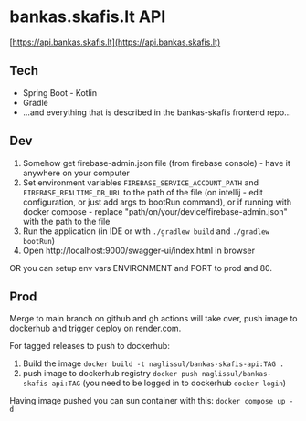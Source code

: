 # bankas.skafis.lt API
[https://api.bankas.skafis.lt](https://api.bankas.skafis.lt)

## Tech
- Spring Boot - Kotlin
- Gradle
- ...and everything that is described in the bankas-skafis frontend repo...

## Dev
1. Somehow get firebase-admin.json file (from firebase console) - have it anywhere on your computer
2. Set environment variables `FIREBASE_SERVICE_ACCOUNT_PATH` and `FIREBASE_REALTIME_DB_URL` to the path of the file (on intellij - edit configuration, or just add args to bootRun command), or if running with docker compose - replace "path/on/your/device/firebase-admin.json" with the path to the file
3. Run the application (in IDE or with `./gradlew build` and `./gradlew bootRun`)
4. Open http://localhost:9000/swagger-ui/index.html in browser

OR you can setup env vars ENVIRONMENT and PORT to prod and 80.

## Prod
Merge to main branch on github and gh actions will take over, push image to dockerhub and trigger deploy on render.com.

For tagged releases to push to dockerhub:
1. Build the image `docker build -t naglissul/bankas-skafis-api:TAG .`
2. push image to dockerhub registry `docker push naglissul/bankas-skafis-api:TAG` (you need to be logged in to dockerhub `docker login`)

Having image pushed you can sun container with this:
`docker compose up -d`


